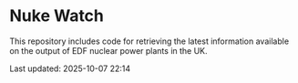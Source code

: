 # Nuke Watch

This repository includes code for retrieving the latest information available on the output of EDF nuclear power plants in the UK.

Last updated: 2025-10-07 22:14